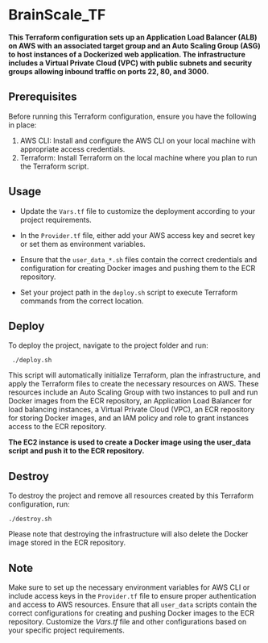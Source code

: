 # BrainScale_TF


**This Terraform configuration sets up an Application Load Balancer (ALB) on AWS with an associated target group and an Auto Scaling Group (ASG) to host instances of a Dockerized web application. The infrastructure includes a Virtual Private Cloud (VPC) with public subnets and security groups allowing inbound traffic on ports 22, 80, and 3000.**



## Prerequisites
Before running this Terraform configuration, ensure you have the following in place:

1. AWS CLI: Install and configure the AWS CLI on your local machine with appropriate access credentials.
2. Terraform: Install Terraform on the local machine where you plan to run the Terraform script.

## Usage


- Update the ```Vars.tf``` file to customize the deployment according to your project requirements.

- In the ```Provider.tf``` file, either add your AWS access key and secret key or set them as environment variables.

- Ensure that the ```user_data_*.sh``` files contain the correct credentials and configuration for creating Docker images and pushing them to the ECR repository.

- Set your project path in the ```deploy.sh``` script to execute Terraform commands from the correct location.

## Deploy

To deploy the project, navigate to the project folder and run:

     ./deploy.sh


This script will automatically initialize Terraform, plan the infrastructure, and apply the Terraform files to create the necessary resources on AWS. These resources include an Auto Scaling Group with two instances to pull and run Docker images from the ECR repository, an Application Load Balancer for load balancing instances, a Virtual Private Cloud (VPC), an ECR repository for storing Docker images, and an IAM policy and role to grant instances access to the ECR repository.

**The EC2 instance is used to create a Docker image using the user_data script and push it to the ECR repository.**


## Destroy

To destroy the project and remove all resources created by this Terraform configuration, run:

    ./destroy.sh

    
Please note that destroying the infrastructure will also delete the Docker image stored in the ECR repository.

## **Note**
Make sure to set up the necessary environment variables for AWS CLI or include access keys in the ```Provider.tf``` file to ensure proper authentication and access to AWS resources.
Ensure that all ```user_data``` scripts contain the correct configurations for creating and pushing Docker images to the ECR repository.
Customize the _Vars.tf_ file and other configurations based on your specific project requirements.
